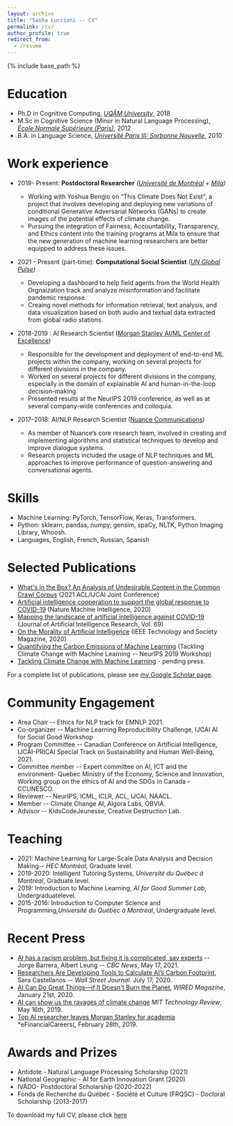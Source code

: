 ```yaml
---
layout: archive
title: "Sasha Luccioni -- CV"
permalink: /cv/
author_profile: true
redirect_from:
  - /resume
---
```


{% include base_path %}

Education
======
* Ph.D in Cognitive Computing, *[UQÂM University](https://uqam.ca/)*, 2018
* M.Sc in Cognitive Science (Minor in Natural Language Processing), *[École Normale Supérieure (Paris)](https://www.ens.psl.eu/en)*, 2012
* B.A. in Language Science, *[Université Paris III: Sorbonne Nouvelle](http://www.univ-paris3.fr/)*, 2010

Work experience
======
* 2019- Present: **Postdoctoral Researcher** *([Université de Montréal](https://www.umontreal.ca/) + [Mila](https://mila.quebec/))*
  * Working with Yoshua Bengio on “This Climate Does Not Exist", a project that involves developing and deploying new variations of conditional Generative Adversarial Networks (GANs) to create images of the potential effects of climate change.
  * Pursuing the integration of Fairness, Accountability, Transparency, and Ethics content into the training programs at Mila to ensure that the new generation of machine learning researchers are better equipped to address these issues.

* 2021 - Present (part-time): **Computational Social Scientist** *([UN Global Pulse](https://www.unglobalpulse.org/))*
  * Developing a dashboard to help field agents from the World Health Orgnaization track and analyze misinformation and facilitate pandemic response.
  * Creaing novel methods for information retrieval, text analysis, and data visualization based on both audio and textual data extracted from global radio stations.

* 2018-2019 : AI Research Scientist ([Morgan Stanley AI/ML Center of Excellence](https://www.morganstanley.com/))
  * Responsible for the development and deployment of end-to-end ML projects within the company, working on several projects for different divisions in the company.
  * Worked on several projects for different divisions in the company, especially in the domain of explainable AI and human-in-the-loop decision-making.
  * Presented results at the NeurIPS 2019 conference, as well as at several company-wide conferences and colloquia.

* 2017–2018: AI/NLP Research Scientist ([Nuance Communications](https://www.nuance.com/index.html)) 
  * As member of Nuance’s core research team, involved in creating and implementing algorithms and statistical techniques to develop and improve dialogue systems.
  * Research projects included the usage of NLP techniques and ML approaches to improve performance of question-answering and conversational agents.
  
Skills
======
* Machine Learning: PyTorch, TensorFlow, Keras, Transformers.
* Python: sklearn, pandas, numpy, gensim, spaCy, NLTK, Python Imaging Library, Whoosh.
* Languages, English, French, Russian, Spanish

Selected Publications
======
* [What's in the Box? An Analysis of Undesirable Content in the Common Crawl Corpus](https://arxiv.org/abs/2105.02732) (2021 ACL/IJCAI Joint Conference)
* [Artificial intelligence cooperation to support the global response to COVID-19](https://www.nature.com/articles/s42256-020-0184-3) (Nature Machine Intelligence, 2020)
* [Mapping the landscape of artificial intelligence against COVID-19](https://www.jair.org/index.php/jair/article/view/12162) (Journal of Artificial Intelligence Research,  Vol. 69)
* [On the Morality of Artificial Intelligence](https://technologyandsociety.org/on-the-morality-of-artificial-intelligence/) (IEEE Technology and Society Magazine, 2020)
* [Quantifying the Carbon Emissions of Machine Learning](https://arxiv.org/abs/1910.09700) (Tackling Climate Change with Machine Learning -- NeurIPS 2019 Workshop)
* [Tackling Climate Change with Machine Learning](https://arxiv.org/abs/1906.05433) - pending press.

For a complete list of publications, please see [my Google Scholar page](https://scholar.google.ca/citations?user=nP8cwkIAAAAJ).
  
Community Engagement
======
* Area Chair -- Ethics for NLP track for EMNLP 2021.
* Co-organizer -- Machine Learning Reproducibility Challenge, IJCAI AI for Social Good Workshop
* Program Committee -- Canadian Conference on Artificial Intelligence, IJCAI-PRICAI Special Track on Sustainability and Human Well-Being, 2021.
* Committee member -- Expert committee on AI, ICT and the environment- Quebec Ministry of the Economy, Science and Innovation, Working group on the ethics of
AI and the SDGs in Canada – CCUNESCO.
* Reviewer -- NeurIPS, ICML, ICLR, ACL, IJCAI, NAACL.
* Member -- Climate Change AI, Algora Labs, OBVIA.
* Advisor -- KidsCodeJeunesse, Creative Destruction Lab.

Teaching
======
* 2021: Machine Learning for Large-Scale Data Analysis and Decision Making-- *HEC Montréal*, Graduate level.
* 2019-2020: Intelligent Tutoring Systems, *Université du Québec à Montréal*, Graduate level.
* 2019: Introduction to Machine Learning, *AI for Good Summer Lab*, Undergraduatelevel.
* 2015-2016: Introduction to Computer Science and Programming,*Université du Québec à Montréal*, Undergraduate level.
  
Recent Press
======
* [AI has a racism problem, but fixing it is complicated, say experts](https://www.cbc.ca/news/science/artificial-intelligence-racism-bias-1.6027150) -- Jorge Barrera, Albert Leung -- *CBC News*, May 17, 2021.
* [Researchers Are Developing Tools to Calculate AI’s Carbon Footprint](https://www.wsj.com/articles/researchers-are-developing-tools-to-calculate-ais-carbon-footprint-11594978202), Sara Castellanos -- *Wall Street Journal*. July 17, 2020.
* [AI Can Do Great Things—if It Doesn't Burn the Planet](https://www.wired.com/story/ai-great-things-burn-planet/), *WIRED Magazine*, January 21st, 2020.
* [AI can show us the ravages of climate change](https://www.technologyreview.com/2019/05/16/135323/ai-can-show-us-the-ravages-of-climate-change/) *MIT Technology Review*, May 16th, 2019.
* [Top AI researcher leaves Morgan Stanley for academia](https://news.efinancialcareers.com/ca-en/3000307/morgan-stanley-loses-ai-researcher) *eFinancialCareers(, February 28th, 2019.
  
Awards and Prizes
======
* Antidote - Natural Language Processing Scholarship (2021)
* National Geographic - AI for Earth Innovation Grant (2020)
* IVADO- Postdoctoral Scholarship (2020-2022)
* Fonds de Recherche du Québec - Société et Culture (FRQSC) - Doctoral Scholarship (2013-2017)

To download my full CV, please click [here](https://github.com/sashavor/sashavor.github.io/blob/master/files/SashaLuccioniCV.pdf)
